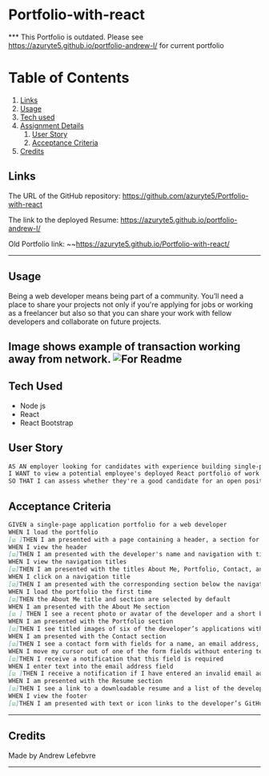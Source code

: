 # Portfolio-with-react
*** This Portfolio is outdated. Please see https://azuryte5.github.io/portfolio-andrew-l/ for current portfolio
# Table of Contents
1. [Links](#links)
1. [Usage](#usage)
1. [Tech used](#tech-used)
1. [Assignment Details](#assignment-details)
    1. [User Story](#user-story)
    1. [Acceptance Criteria](#acceptance-criteria)
1. [Credits](#credits)

## Links
The URL of the GitHub repository: https://github.com/azuryte5/Portfolio-with-react

The link to the deployed Resume: https://azuryte5.github.io/portfolio-andrew-l/

Old Portfolio link: ~~https://azuryte5.github.io/Portfolio-with-react/

-----
## Usage
Being a web developer means being part of a community. You’ll need a place to share your projects not only if you're applying for jobs or working as a freelancer but also so that you can share your work with fellow developers and collaborate on future projects.


Image shows example of transaction working away from network.
![For Readme](https://user-images.githubusercontent.com/85147307/149702595-59e16044-2662-4b8a-83f7-67e209cfde11.png)
-----
## Tech Used 
- Node js
- React
- React Bootstrap


## User Story

```md
AS AN employer looking for candidates with experience building single-page applications
I WANT to view a potential employee's deployed React portfolio of work samples
SO THAT I can assess whether they're a good candidate for an open position
```

## Acceptance Criteria
```md
GIVEN a single-page application portfolio for a web developer
WHEN I load the portfolio
[☑️ ]THEN I am presented with a page containing a header, a section for content, and a footer
WHEN I view the header
[☑️]THEN I am presented with the developer's name and navigation with titles corresponding to different sections of the portfolio
WHEN I view the navigation titles
[☑️]THEN I am presented with the titles About Me, Portfolio, Contact, and Resume, and the title corresponding to the current section is highlighted
WHEN I click on a navigation title
[☑️]THEN I am presented with the corresponding section below the navigation without the page reloading and {that title is highlighted}
WHEN I load the portfolio the first time
[☑️]THEN the About Me title and section are selected by default
WHEN I am presented with the About Me section
[☑️ ] THEN I see a recent photo or avatar of the developer and a short bio about them
WHEN I am presented with the Portfolio section
[☑️]THEN I see titled images of six of the developer’s applications with links to both the deployed applications and the corresponding GitHub repository
WHEN I am presented with the Contact section
[☑️]THEN I see a contact form with fields for a name, an email address, and a message
WHEN I move my cursor out of one of the form fields without entering text
[☑️]THEN I receive a notification that this field is required
WHEN I enter text into the email address field
[☑️ ]THEN I receive a notification if I have entered an invalid email address
WHEN I am presented with the Resume section
[☑️]THEN I see a link to a downloadable resume and a list of the developer’s proficiencies
WHEN I view the footer
[☑️]THEN I am presented with text or icon links to the developer’s GitHub and LinkedIn profiles, and their profile on a third platform (Stack Overflow, Twitter) 
```

----
## Credits
Made by Andrew Lefebvre 

-----
